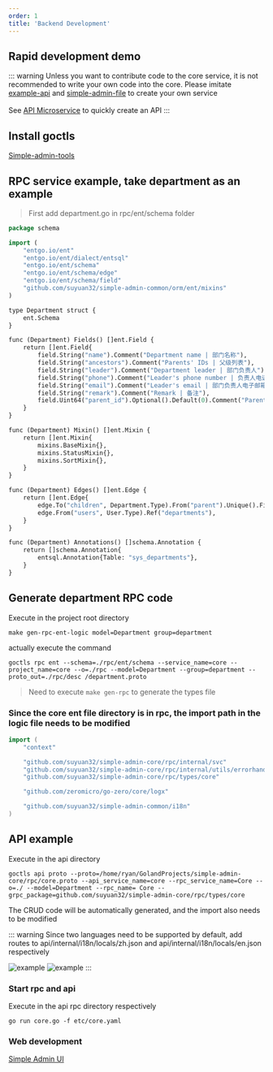 ```yaml
---
order: 1
title: 'Backend Development'
---
```


## Rapid development demo

::: warning
Unless you want to contribute code to the core service, it is not recommended to write your own code into the core. Please imitate [example-api](https://github.com/suyuan32/simple-admin-example-api) and [simple-admin-file](https://github.com/suyuan32/simple-admin-file ) to create your own service\
 \
See [API Microservice](/guide/quick-start/codegen/api_example) to quickly create an API
:::

## Install goctls

[Simple-admin-tools](../../basic-config/simple-admin-tools.md)

## RPC service example, take department as an example

> First add department.go in rpc/ent/schema folder

```protobuf
package schema

import (
	"entgo.io/ent"
	"entgo.io/ent/dialect/entsql"
	"entgo.io/ent/schema"
	"entgo.io/ent/schema/edge"
	"entgo.io/ent/schema/field"
	"github.com/suyuan32/simple-admin-common/orm/ent/mixins"
)

type Department struct {
	ent.Schema
}

func (Department) Fields() []ent.Field {
	return []ent.Field{
		field.String("name").Comment("Department name | 部门名称"),
		field.String("ancestors").Comment("Parents' IDs | 父级列表"),
		field.String("leader").Comment("Department leader | 部门负责人"),
		field.String("phone").Comment("Leader's phone number | 负责人电话"),
		field.String("email").Comment("Leader's email | 部门负责人电子邮箱"),
		field.String("remark").Comment("Remark | 备注"),
		field.Uint64("parent_id").Optional().Default(0).Comment("Parent department ID | 父级部门ID"),
	}
}

func (Department) Mixin() []ent.Mixin {
	return []ent.Mixin{
		mixins.BaseMixin{},
		mixins.StatusMixin{},
		mixins.SortMixin{},
	}
}

func (Department) Edges() []ent.Edge {
	return []ent.Edge{
		edge.To("children", Department.Type).From("parent").Unique().Field("parent_id"),
		edge.From("users", User.Type).Ref("departments"),
	}
}

func (Department) Annotations() []schema.Annotation {
	return []schema.Annotation{
		entsql.Annotation{Table: "sys_departments"},
	}
}
```

## Generate department RPC code

Execute in the project root directory

```shell
make gen-rpc-ent-logic model=Department group=department
```
actually execute the command
```shell
goctls rpc ent --schema=./rpc/ent/schema --service_name=core --project_name=core --o=./rpc --model=Department --group=department --proto_out=./rpc/desc /department.proto
```

> Need to execute `make gen-rpc` to generate the types file

### Since the core ent file directory is in rpc, the import path in the logic file needs to be modified

```go
import (
    "context"

	"github.com/suyuan32/simple-admin-core/rpc/internal/svc"
	"github.com/suyuan32/simple-admin-core/rpc/internal/utils/errorhandler"
	"github.com/suyuan32/simple-admin-core/rpc/types/core"

	"github.com/zeromicro/go-zero/core/logx"

	"github.com/suyuan32/simple-admin-common/i18n"
)
```


## API example

Execute in the api directory

```shell
goctls api proto --proto=/home/ryan/GolandProjects/simple-admin-core/rpc/core.proto --api_service_name=core --rpc_service_name=Core --o=./ --model=Department --rpc_name= Core --grpc_package=github.com/suyuan32/simple-admin-core/rpc/types/core
```

The CRUD code will be automatically generated, and the import also needs to be modified

::: warning
Since two languages need to be supported by default, add routes to api/internal/i18n/locals/zh.json and api/internal/i18n/locals/en.json respectively

![example](/assets/example_zh_title.png)
![example](/assets/example_en_title.png)
:::

### Start rpc and api

Execute in the api rpc directory respectively

```shell
go run core.go -f etc/core.yaml
```

### Web development
[Simple Admin UI](web_develop_example.md)